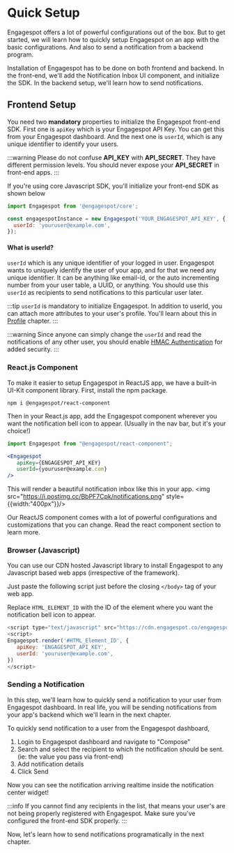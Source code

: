 # Quick Setup

Engagespot offers a lot of powerful configurations out of the box. But to get started, we will learn how to quickly setup Engagespot on an app with the basic configurations. And also to send a notification from a backend program.

Installation of Engagespot has to be done on both frontend and backend. In the front-end, we'll add the Notification Inbox UI component, and initialize the SDK. In the backend setup, we'll learn how to send notifications.

## Frontend Setup

You need two **mandatory** properties to initialize the Engagespot front-end SDK. First one is `apiKey` which is your Engagespot API Key. You can get this from your Engagespot dashboard. And the next one is `userId`, which is any unique identifier to identify your users.

:::warning
Please do not confuse **API_KEY** with **API_SECRET**. They have different permission levels.
You should never expose your **API_SECRET** in front-end apps.
:::

If you're using core Javascript SDK, you'll initialize your front-end SDK as shown below

```js
import Engagespot from '@engagespot/core';

const engagespotInstance = new Engagespot('YOUR_ENGAGESPOT_API_KEY', {
  userId: 'youruser@example.com',
});
```

#### What is userId?

`userId` which is any unique identifier of your logged in user. Engagespot wants to uniquely identify the user of your app, and for that we need any unique identifier. It can be anything like email-id, or the auto incrementing number from your user table, a UUID, or anything. You should use this `userId` as recipients to send notifications to this particular user later.

:::tip
`userId` is mandatory to initialize Engagespot. In addition to userId, you can attach more attributes to your user's profile. You'll learn about this in [Profile](../profile/what-are-user-profiles) chapter.
:::

:::warning
Since anyone can simply change the `userId` and read the notifications of any other user, you should enable [HMAC Authentication](../hmac-authentication/enabling-hmac-authentication) for added security.
:::

### React.js Component

To make it easier to setup Engagespot in ReactJS app, we have a built-in UI-Kit component library.
First, install the npm package.

```cli
npm i @engagespot/react-component
```

Then in your React.js app, add the Engagespot component wherever you want the notification bell icon to appear. (Usually in the nav bar, but it's your choice!)

```jsx
import Engagespot from "@engagespot/react-component";

<Engagespot
   apiKey={ENGAGESPOT_API_KEY}
   userId={youruser@example.com}
/>
```

This will render a beautiful notification inbox like this in your app.
<img src="https://i.postimg.cc/BbPF7Cpk/notifications.png" style={{width:"400px"}}/>

Our ReactJS component comes with a lot of powerful configurations and customizations that you can change. Read the react component section to learn more.

### Browser (Javascript)

You can use our CDN hosted Javascript library to install Engagespot to any Javascript based web apps (irrespective of the framework).

Just paste the following script just before the closing `</body>` tag of your web app.

Replace `HTML_ELEMENT_ID` with the ID of the element where you want the notification bell icon to appear.

```js
<script type="text/javascript" src="https://cdn.engagespot.co/engagespot-client.min.js"></script>
<script>
Engagespot.render('#HTML_Element_ID', {
   apiKey: 'ENGAGESPOT_API_KEY',
   userId: 'youruser@example.com',
})
</script>

```

### Sending a Notification

In this step, we'll learn how to quickly send a notification to your user from Engagespot dashboard. In real life, you will be sending notifications from your app's backend which we'll learn in the next chapter.

To quickly send notification to a user from the Engagespot dashboard,

1. Login to Engagespot dashboard and navigate to "Compose"
2. Search and select the recipient to which the notification should be sent. (ie: the value you pass via front-end)
3. Add notification details
4. Click Send

Now you can see the notification arriving realtime inside the notification center widget!

:::info
If you cannot find any recipients in the list, that means your user's are not being properly registered with Engagespot. Make sure you've configured the front-end SDK properly.
:::

Now, let's learn how to send notifications programatically in the next chapter.
